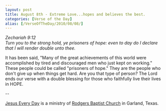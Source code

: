 ```yaml
---
layout: post
title: August 8th - Extreme Love...hopes and believes the best.
categories: [Verse of the Day]
alias: [/VerseOfTheDay/2010/08/08/]
---
```


_Zechariah 9:12  
Turn you to the strong hold, ye prisoners of hope: even to day do I
declare that I will render double unto thee._

It has been said, "Many of the great achievements of this world
were accomplished by tired and discouraged men who just kept on
working." These people could be called "prisoners of hope." They are
the people who don't give up when things get hard. Are you that type
of person? The Lord ends our verse with a double blessing for those
who faithfully live their lives in HOPE.

 --

<a href=http://jesuseveryday.net>Jesus Every Day</a> is a ministry of <a href=http://rodgersbaptist.net>Rodgers Baptist Church</a> in Garland, Texas.
